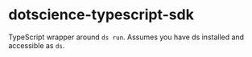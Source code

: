 # dotscience-typescript-sdk

TypeScript wrapper around `ds run`. Assumes you have ds installed and accessible as `ds`.
